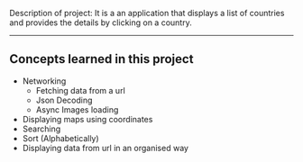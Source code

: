 Description of project:
It is a an application that displays a list of countries and provides the details by clicking on a country. 

---------------------------------
Concepts learned in this project
---------------------------------
* Networking
  - Fetching data from a url
  - Json Decoding
  - Async Images loading
* Displaying maps using coordinates
* Searching
* Sort (Alphabetically)
* Displaying data from url in an organised way
